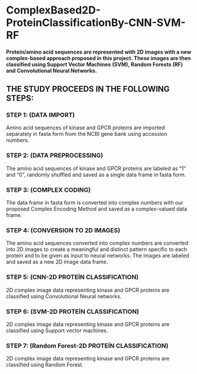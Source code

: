# ComplexBased2D-ProteinClassificationBy-CNN-SVM-RF
#### Protein/amino acid sequences are represented with 2D images with a new complex-based approach proposed in this project. These images are then classified using Support Vector Machines (SVM), Random Forests (RF) and Convolutional Neural Networks.

## THE STUDY PROCEEDS IN THE FOLLOWING STEPS:

### STEP 1: (DATA IMPORT) 
Amino acid sequences of kinase and GPCR proteins are imported separately in fasta form from the NCBI gene bank using accession numbers.

### STEP 2: (DATA PREPROCESSING) 
The amino acid sequences of kinase and GPCR proteins are labeled as “1” and “0”, randomly shuffled and saved as a single data frame in fasta form.

### STEP 3: (COMPLEX CODING) 
The data frame in fasta form is converted into complex numbers with our proposed Complex Encoding Method and saved as a complex-valued data frame.

### STEP 4: (CONVERSION TO 2D IMAGES) 
The amino acid sequences converted into complex numbers are converted into 2D images to create a meaningful and distinct pattern specific to each protein and to be given as input to neural networks. The images are labeled and saved as a new 2D image data frame.

### STEP 5: (CNN-2D PROTEİN CLASSIFICATION) 
2D complex image data representing kinase and GPCR proteins are classified using Convolutional Neural networks.

### STEP 6: (SVM-2D PROTEİN CLASSIFICATION) 
2D complex image data representing kinase and GPCR proteins are classified using Support vector machines.

### STEP 7: (Random Forest-2D PROTEİN CLASSIFICATION) 
2D complex image data representing kinase and GPCR proteins are classified using Random Forest.
